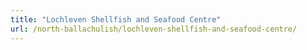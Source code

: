 ```yaml
---
title: "Lochleven Shellfish and Seafood Centre"
url: /north-ballachulish/lochleven-shellfish-and-seafood-centre/
---
```

